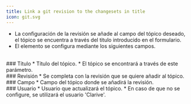 ```yaml
---
title: Link a git revision to the changesets in title
icon: git.svg
---
```

* La configuración de la revisión se añade al campo del tópico deseado, el tópico se encuentra a través del titulo introducido en el formulario.
* El elemento se configura mediante los siguientes campos.

<br />
### Título
* Título del tópico.
* El tópico se encontrará a través de este parámetro.

<br />
### Revisión
* Se completa con la revisión que se quiere añadir al tópico.

<br />
### Campo
* Campo del tópico donde se añadirá la revisión.


<br />
### Usuario
* Usuario que actualizará el tópico. 
* En caso de que no se configure, se utilizará el usuario 'Clarive'.